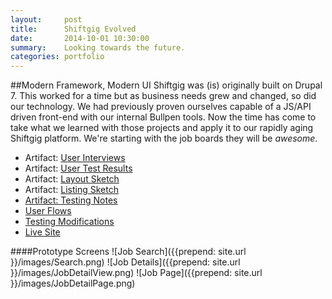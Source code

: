 ```yaml
---
layout:     post
title:      Shiftgig Evolved
date:       2014-10-01 10:30:00
summary:    Looking towards the future.
categories: portfolio
---
```


##Modern Framework, Modern UI
Shiftgig was (is) originally built on Drupal 7. This worked for a time but as business needs grew and changed, so did our technology. We had previously proven ourselves capable of a JS/API driven front-end with our internal Bullpen tools. Now the time has come to take what we learned with those projects and apply it to our rapidly aging Shiftgig platform. We're starting with the job boards they will be _awesome_.

* Artifact: <a href="{{prepend: site.url }}/files/JobBoardInterviewResults.docx">User Interviews</a>
* Artifact: <a href="{{prepend: site.url }}/files/UserTesting.comFindings.docx">User Test Results</a>
* Artifact: <a href="{{prepend: site.url }}/files/layout-sketch.jpg">Layout Sketch</a>
* Artifact: <a href="{{prepend: site.url }}/files/listing-sketch.jpg">Listing Sketch
* Artifact: <a href="{{prepend: site.url }}/files/ut-notes.jpg">Testing Notes</a>
* <a href="https://invis.io/SC33APSX4">User Flows</a>
* <a href="https://invis.io/V63WT7LAC">Testing Modifications</a>
* <a href="http://www.shiftgig.com/jobs">Live Site</a>


####Prototype Screens
![Job Search]({{prepend: site.url }}/images/Search.png)
![Job Details]({{prepend: site.url }}/images/JobDetailView.png)
![Job Page]({{prepend: site.url }}/images/JobDetailPage.png)
